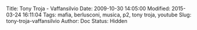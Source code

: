 Title: Tony Troja - Vaffansilvio
Date: 2009-10-30 14:05:00
Modified: 2015-03-24 16:11:04
Tags: mafia, berlusconi, musica, p2, tony troja, youtube
Slug: tony-troja-vaffansilvio
Author: Doc
Status: Hidden

<div style="text-align: center">

</div>

</p>

